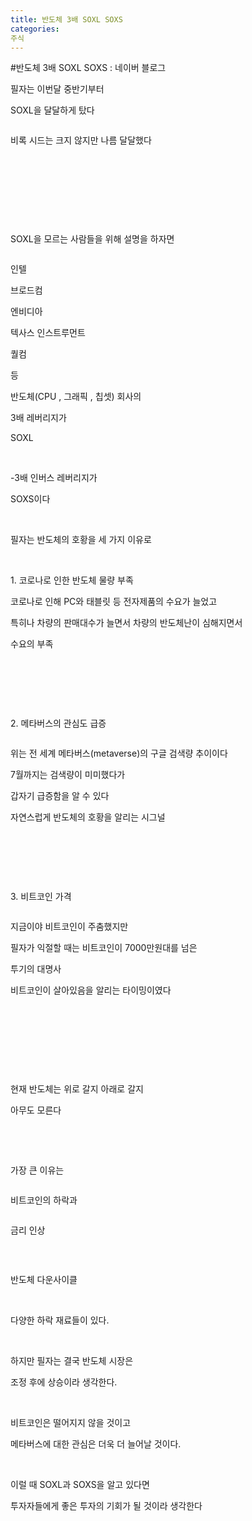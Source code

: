 ```yaml
---
title: 반도체 3배 SOXL SOXS
categories:
주식
---
```

#반도체 3배 SOXL SOXS : 네이버 블로그
<div class="wrap_rabbit pcol2 _param(1) _postViewArea222588601027" id="post-view222588601027">
<!-- Rabbit HTML --><div class="se-viewer se-theme-default" lang="ko-KR">
<!-- SE_DOC_HEADER_END -->
<div class="se-main-container">
<div class="se-component se-text se-l-default" id="SE-10ae4e28-f24e-4719-9cff-b8563bbedd8e">
<div class="se-component-content">
<div class="se-section se-section-text se-l-default">
<div class="se-module se-module-text">
<!-- SE-TEXT { --><p class="se-text-paragraph se-text-paragraph-align-" id="SE-31f76cfb-d19c-4911-ba63-84316d1c29b4" style=""><span class="se-fs- se-ff-" id="SE-1aba3fd6-f1c9-476e-a8d3-f00121d85e71" style="">필자는 이번달 중반기부터</span></p><!-- } SE-TEXT --><!-- SE-TEXT { --><p class="se-text-paragraph se-text-paragraph-align-" id="SE-e91edb74-547b-4217-a052-c7b7b596276d" style=""><span class="se-fs- se-ff-" id="SE-41938fb3-733b-4b36-82a1-11f036fdebdb" style="">SOXL을 달달하게 탔다</span></p><!-- } SE-TEXT -->
</div>
</div>
</div>
</div> <div class="se-component se-image se-l-default" id="SE-accee5fb-0804-4147-b90e-7fa394127e27">
<div class="se-component-content se-component-content-fit">
<div class="se-section se-section-image se-l-default se-section-align-">
<div class="se-module se-module-image" style="">
<a class="se-module-image-link __se_image_link __se_link" data-linkdata='{"id" : "SE-accee5fb-0804-4147-b90e-7fa394127e27", "src" : "https://postfiles.pstatic.net/MjAyMTEyMDZfMTAg/MDAxNjM4ODAyNzQ4MjE3.2gQ26ZgVpGK9Z1jxxUPZCLemX06x6dYNbrH90szEnX8g.Duf-jTZ8EWIj5MgPy_wPiiyNrNcxlDPReywHo_XWM50g.PNG.dls32208/image.png", "originalWidth" : "741", "originalHeight" : "481", "linkUse" : "false", "link" : ""}' data-linktype="img" href="#" onclick="return false;" style="">
<img alt="" class="se-image-resource" data-height="449" data-lazy-src="https://postfiles.pstatic.net/MjAyMTEyMDZfMTAg/MDAxNjM4ODAyNzQ4MjE3.2gQ26ZgVpGK9Z1jxxUPZCLemX06x6dYNbrH90szEnX8g.Duf-jTZ8EWIj5MgPy_wPiiyNrNcxlDPReywHo_XWM50g.PNG.dls32208/image.png?type=w966" data-width="693" src="https://postfiles.pstatic.net/MjAyMTEyMDZfMTAg/MDAxNjM4ODAyNzQ4MjE3.2gQ26ZgVpGK9Z1jxxUPZCLemX06x6dYNbrH90szEnX8g.Duf-jTZ8EWIj5MgPy_wPiiyNrNcxlDPReywHo_XWM50g.PNG.dls32208/image.png?type=w80_blur">
</img></a>
</div>
</div>
</div>
</div>
<div class="se-component se-image se-l-default" id="SE-5ced9513-cd22-4fea-ac56-1969f650e996">
<div class="se-component-content se-component-content-fit">
<div class="se-section se-section-image se-l-default se-section-align-">
<div class="se-module se-module-image" style="">
<a class="se-module-image-link __se_image_link __se_link" data-linkdata='{"id" : "SE-5ced9513-cd22-4fea-ac56-1969f650e996", "src" : "https://postfiles.pstatic.net/MjAyMTEyMDdfMzgg/MDAxNjM4ODAyODIxMTMz.aXJHhahAepCTqMqinEvB0BsS0o0rSdNdXn5kieyaqk0g.n9v7p0b9yJ1KosIV1lIkqh5Yu12NIikKW_nFgWR2H1Ug.PNG.dls32208/image.png", "originalWidth" : "720", "originalHeight" : "1361", "linkUse" : "false", "link" : ""}' data-linktype="img" href="#" onclick="return false;" style="">
<img alt="" class="se-image-resource" data-height="1309" data-lazy-src="https://postfiles.pstatic.net/MjAyMTEyMDdfMzgg/MDAxNjM4ODAyODIxMTMz.aXJHhahAepCTqMqinEvB0BsS0o0rSdNdXn5kieyaqk0g.n9v7p0b9yJ1KosIV1lIkqh5Yu12NIikKW_nFgWR2H1Ug.PNG.dls32208/image.png?type=w966" data-width="693" src="https://postfiles.pstatic.net/MjAyMTEyMDdfMzgg/MDAxNjM4ODAyODIxMTMz.aXJHhahAepCTqMqinEvB0BsS0o0rSdNdXn5kieyaqk0g.n9v7p0b9yJ1KosIV1lIkqh5Yu12NIikKW_nFgWR2H1Ug.PNG.dls32208/image.png?type=w80_blur">
</img></a>
</div>
</div>
</div>
</div>
<div class="se-component se-text se-l-default" id="SE-f2bcf609-ad64-40bb-9e0c-401783ebcc58">
<div class="se-component-content">
<div class="se-section se-section-text se-l-default">
<div class="se-module se-module-text">
<!-- SE-TEXT { --><p class="se-text-paragraph se-text-paragraph-align-" id="SE-2a944187-2d70-4a9d-ae2c-e48d33e2da6a" style=""><span class="se-fs- se-ff-" id="SE-b1a9e4df-8d60-4e78-baee-1a1cbb5cb98d" style="">비록 시드는 크지 않지만 나름 달달했다</span></p><!-- } SE-TEXT --><!-- SE-TEXT { --><p class="se-text-paragraph se-text-paragraph-align-" id="SE-cbdbc5a5-cb60-4a5e-80a5-f178e8a1c54b" style=""><span class="se-fs- se-ff-" id="SE-22aa5c17-66ab-4e8c-a677-43b321e8f8c5" style="">​</span></p><!-- } SE-TEXT --><!-- SE-TEXT { --><p class="se-text-paragraph se-text-paragraph-align-" id="SE-1dee5947-f163-444f-ae19-466456056582" style=""><span class="se-fs- se-ff-" id="SE-52f83bd7-607d-4aa8-8e09-11e83c5c0728" style="">​</span></p><!-- } SE-TEXT --><!-- SE-TEXT { --><p class="se-text-paragraph se-text-paragraph-align-" id="SE-78140372-28b2-41e7-8a70-8075eff40348" style=""><span class="se-fs- se-ff-" id="SE-05854cdd-cb6e-4ca7-8cff-ecbc2905a00c" style="">​</span></p><!-- } SE-TEXT --><!-- SE-TEXT { --><p class="se-text-paragraph se-text-paragraph-align-" id="SE-913b1232-c699-4259-957b-425d611ad745" style=""><span class="se-fs- se-ff-" id="SE-97772254-589e-4656-bf53-4f5436d321b5" style="">​</span></p><!-- } SE-TEXT --><!-- SE-TEXT { --><p class="se-text-paragraph se-text-paragraph-align-" id="SE-42f8c5d2-b6c4-43c5-b42a-f0cef339e699" style=""><span class="se-fs- se-ff-" id="SE-3c55704f-4a8c-4b6e-8f1a-7373a7cbf75d" style="">SOXL을 모르는 사람들을 위해 설명을 하자면</span></p><!-- } SE-TEXT -->
</div>
</div>
</div>
</div> <div class="se-component se-image se-l-default" id="SE-b788b954-f1c0-4876-80f8-f66f169246a3">
<div class="se-component-content se-component-content-normal">
<div class="se-section se-section-image se-l-default se-section-align-" style="max-width:498px;">
<div class="se-module se-module-image" style="">
<a class="se-module-image-link __se_image_link __se_link" data-linkdata='{"id" : "SE-b788b954-f1c0-4876-80f8-f66f169246a3", "src" : "https://postfiles.pstatic.net/MjAyMTEyMDdfOTMg/MDAxNjM4ODAyOTQxNDYz.5yTxt3RilJ_ViThZY5oFR0svyJ2v1OwWnQd1UkCTihog.yLfnzv1HYpJVhShhtUzOQUCUaoFGSNzTOsp1nQe5Fwsg.PNG.dls32208/image.png", "originalWidth" : "498", "originalHeight" : "510", "linkUse" : "false", "link" : ""}' data-linktype="img" href="#" onclick="return false;" style="">
<img alt="" class="se-image-resource" data-height="510" data-lazy-src="https://postfiles.pstatic.net/MjAyMTEyMDdfOTMg/MDAxNjM4ODAyOTQxNDYz.5yTxt3RilJ_ViThZY5oFR0svyJ2v1OwWnQd1UkCTihog.yLfnzv1HYpJVhShhtUzOQUCUaoFGSNzTOsp1nQe5Fwsg.PNG.dls32208/image.png?type=w966" data-width="498" src="https://postfiles.pstatic.net/MjAyMTEyMDdfOTMg/MDAxNjM4ODAyOTQxNDYz.5yTxt3RilJ_ViThZY5oFR0svyJ2v1OwWnQd1UkCTihog.yLfnzv1HYpJVhShhtUzOQUCUaoFGSNzTOsp1nQe5Fwsg.PNG.dls32208/image.png?type=w80_blur">
</img></a>
</div>
</div>
</div>
</div>
<div class="se-component se-text se-l-default" id="SE-1f07c0ae-449c-4bcc-a1ba-4d048a2228f7">
<div class="se-component-content">
<div class="se-section se-section-text se-l-default">
<div class="se-module se-module-text">
<!-- SE-TEXT { --><p class="se-text-paragraph se-text-paragraph-align-" id="SE-54aec139-1ea8-4abd-8819-a8dd83a2e709" style=""><span class="se-fs- se-ff-" id="SE-ea208fd8-66cc-4ab5-a5f9-0e0945f6aab4" style="">인텔</span></p><!-- } SE-TEXT --><!-- SE-TEXT { --><p class="se-text-paragraph se-text-paragraph-align-" id="SE-060df357-2c09-4df5-9504-3e7d4812cec1" style=""><span class="se-fs- se-ff-" id="SE-d45eb2d2-e9e6-4722-b872-70ea653a7f71" style="">브로드컴</span></p><!-- } SE-TEXT --><!-- SE-TEXT { --><p class="se-text-paragraph se-text-paragraph-align-" id="SE-47e7f20f-fd28-4957-b0eb-d57dd353e3c8" style=""><span class="se-fs- se-ff-" id="SE-1eba9ae3-634a-4d68-92bd-d763147f6feb" style="">엔비디아</span></p><!-- } SE-TEXT --><!-- SE-TEXT { --><p class="se-text-paragraph se-text-paragraph-align-" id="SE-a8947912-a04d-458c-894c-96f8aeab21b7" style=""><span class="se-fs- se-ff-" id="SE-e8517770-ca1c-405e-81d9-32b608385822" style="">텍사스 인스트루먼트</span></p><!-- } SE-TEXT --><!-- SE-TEXT { --><p class="se-text-paragraph se-text-paragraph-align-" id="SE-4775547f-b18a-4dad-9ac6-635c7388f5cc" style=""><span class="se-fs- se-ff-" id="SE-458e8f4d-ea7a-49ca-997b-02801c102d66" style="">퀄컴</span></p><!-- } SE-TEXT --><!-- SE-TEXT { --><p class="se-text-paragraph se-text-paragraph-align-" id="SE-ba9038ff-c420-47a9-a425-aed7a71ea16a" style=""><span class="se-fs- se-ff-" id="SE-b3eb8716-e494-492a-a194-3aebda8d6077" style="">등 </span></p><!-- } SE-TEXT --><!-- SE-TEXT { --><p class="se-text-paragraph se-text-paragraph-align-" id="SE-21846cd5-7121-4a33-ba00-595a74db3ed4" style=""><span class="se-fs- se-ff-" id="SE-1ec5e33c-bc26-4c9f-b066-bbfb05dd07bb" style="">반도체(CPU , 그래픽 , 칩셋) 회사의</span></p><!-- } SE-TEXT --><!-- SE-TEXT { --><p class="se-text-paragraph se-text-paragraph-align-" id="SE-c1b1f9f3-af17-4c3e-91dc-21053e87d21c" style=""><span class="se-fs- se-ff-" id="SE-0403b5ff-bd4f-40c5-a3c8-1fff526da4e4" style="">3배 레버리지가</span></p><!-- } SE-TEXT --><!-- SE-TEXT { --><p class="se-text-paragraph se-text-paragraph-align-" id="SE-40c2b965-8140-4a0b-8303-faaedd186872" style=""><span class="se-fs- se-ff-" id="SE-9c9d3ece-12ba-441e-b452-900f7124f07d" style="">SOXL</span></p><!-- } SE-TEXT --><!-- SE-TEXT { --><p class="se-text-paragraph se-text-paragraph-align-" id="SE-8ff40b83-6b11-4036-81ba-c1f7cee8bd72" style=""><span class="se-fs- se-ff-" id="SE-585eee3f-36f4-4953-91a9-1d7f798e4019" style="">​</span></p><!-- } SE-TEXT --><!-- SE-TEXT { --><p class="se-text-paragraph se-text-paragraph-align-" id="SE-8a821227-4a0a-4989-b776-f4a22740cfb1" style=""><span class="se-fs- se-ff-" id="SE-1e7c959a-4706-4520-a766-83e1d5bcc575" style="">-3배 인버스 레버리지가</span></p><!-- } SE-TEXT --><!-- SE-TEXT { --><p class="se-text-paragraph se-text-paragraph-align-" id="SE-ca16ce79-5724-4388-911b-89de355c0cf6" style=""><span class="se-fs- se-ff-" id="SE-051d14b7-9176-4afb-adca-41c70b8eb168" style="">SOXS이다</span></p><!-- } SE-TEXT --><!-- SE-TEXT { --><p class="se-text-paragraph se-text-paragraph-align-" id="SE-d5a8b193-0619-4501-9495-18bcd86ad297" style=""><span class="se-fs- se-ff-" id="SE-687dc23d-abb0-45a4-b8b3-3ae9a03a249c" style="">​</span></p><!-- } SE-TEXT --><!-- SE-TEXT { --><p class="se-text-paragraph se-text-paragraph-align-" id="SE-8515b347-f9e5-4e49-a496-ca04bb3993d1" style=""><span class="se-fs- se-ff-" id="SE-9c2be124-4009-44b6-a55d-4caf7c28fdf3" style="">필자는 반도체의 호황을 세 가지 이유로 </span></p><!-- } SE-TEXT --><!-- SE-TEXT { --><p class="se-text-paragraph se-text-paragraph-align-" id="SE-a0ab7420-060c-4cbe-a51e-5904b6ca83cc" style=""><span class="se-fs- se-ff-" id="SE-74d23ec7-f2da-4995-9215-6c0e157cb0c2" style="">​</span></p><!-- } SE-TEXT --><!-- SE-TEXT { --><p class="se-text-paragraph se-text-paragraph-align-" id="SE-54542191-a576-4f4c-a9fb-538271cc2f5c" style=""><span class="se-fs- se-ff-" id="SE-6b04a048-4124-4a07-80f9-50a000d1732b" style="">1. 코로나로 인한 반도체 물량 부족</span></p><!-- } SE-TEXT --><!-- SE-TEXT { --><p class="se-text-paragraph se-text-paragraph-align-" id="SE-ba9ff91c-53e0-4cee-b392-f4a1220e7258" style=""><span class="se-fs- se-ff-" id="SE-0c9bf4fa-ae04-418a-88ce-53b152ad42a7" style="">코로나로 인해 PC와 태블릿 등 전자제품의 수요가 늘었고</span></p><!-- } SE-TEXT --><!-- SE-TEXT { --><p class="se-text-paragraph se-text-paragraph-align-" id="SE-a3eafbbb-c0e0-471b-ab17-be07ee74ab85" style=""><span class="se-fs- se-ff-" id="SE-a445ca4d-31a0-49c4-95c4-7c0bf435e938" style="">특히나 차량의 판매대수가 늘면서 차량의 반도체난이 심해지면서</span></p><!-- } SE-TEXT --><!-- SE-TEXT { --><p class="se-text-paragraph se-text-paragraph-align-" id="SE-95c7cc08-3340-4f29-8a7a-bb2fc0044b14" style=""><span class="se-fs- se-ff-" id="SE-4007e7b4-2008-4749-9059-34f57eef8f05" style="">수요의 부족</span></p><!-- } SE-TEXT --><!-- SE-TEXT { --><p class="se-text-paragraph se-text-paragraph-align-" id="SE-949356d4-032d-4a78-ab76-895507101100" style=""><span class="se-fs- se-ff-" id="SE-a0bdec9d-39c7-4f89-9f09-0ef01f86c168" style="">​</span></p><!-- } SE-TEXT --><!-- SE-TEXT { --><p class="se-text-paragraph se-text-paragraph-align-" id="SE-596bed15-ffdb-428c-b9e6-5c1104ad554a" style=""><span class="se-fs- se-ff-" id="SE-6f2b292f-1637-403a-91b7-607c6a1a4007" style="">​</span></p><!-- } SE-TEXT --><!-- SE-TEXT { --><p class="se-text-paragraph se-text-paragraph-align-" id="SE-1272114d-06e0-4244-aca4-89a1da561a61" style=""><span class="se-fs- se-ff-" id="SE-57bad7f5-5c4a-44df-bcee-1e737fad0188" style="">​</span></p><!-- } SE-TEXT --><!-- SE-TEXT { --><p class="se-text-paragraph se-text-paragraph-align-" id="SE-2dbcae2b-1e2f-45cf-a136-d52f7bde5250" style=""><span class="se-fs- se-ff-" id="SE-725a5fd2-644a-4cdb-995d-1a91e38bd392" style="">2. 메타버스의 관심도 급증</span></p><!-- } SE-TEXT -->
</div>
</div>
</div>
</div> <div class="se-component se-image se-l-default" id="SE-bd45d0dc-8095-43ac-81c2-9d9a2191be46">
<div class="se-component-content se-component-content-fit">
<div class="se-section se-section-image se-l-default se-section-align-">
<div class="se-module se-module-image" style="">
<a class="se-module-image-link __se_image_link __se_link" data-linkdata='{"id" : "SE-bd45d0dc-8095-43ac-81c2-9d9a2191be46", "src" : "https://postfiles.pstatic.net/MjAyMTEyMDdfODcg/MDAxNjM4ODAzMzMwMTI3.w2vCkd4OVBLunhu2PgNdIMwwc68UXsjVBOIU1SnLsmgg.G2mIDru9_78R86nqLoEO1e0RyN7XKvtWCB5P8fA6PAAg.PNG.dls32208/image.png", "originalWidth" : "1249", "originalHeight" : "661", "linkUse" : "false", "link" : ""}' data-linktype="img" href="#" onclick="return false;" style="">
<img alt="" class="se-image-resource" data-height="366" data-lazy-src="https://postfiles.pstatic.net/MjAyMTEyMDdfODcg/MDAxNjM4ODAzMzMwMTI3.w2vCkd4OVBLunhu2PgNdIMwwc68UXsjVBOIU1SnLsmgg.G2mIDru9_78R86nqLoEO1e0RyN7XKvtWCB5P8fA6PAAg.PNG.dls32208/image.png?type=w966" data-width="693" src="https://postfiles.pstatic.net/MjAyMTEyMDdfODcg/MDAxNjM4ODAzMzMwMTI3.w2vCkd4OVBLunhu2PgNdIMwwc68UXsjVBOIU1SnLsmgg.G2mIDru9_78R86nqLoEO1e0RyN7XKvtWCB5P8fA6PAAg.PNG.dls32208/image.png?type=w80_blur">
</img></a>
</div>
</div>
</div>
</div>
<div class="se-component se-text se-l-default" id="SE-0027bcf6-f2e4-4b96-85d2-81a94d8779d3">
<div class="se-component-content">
<div class="se-section se-section-text se-l-default">
<div class="se-module se-module-text">
<!-- SE-TEXT { --><p class="se-text-paragraph se-text-paragraph-align-" id="SE-50130c64-ba9a-480f-917b-3bad5d6d20e1" style=""><span class="se-fs- se-ff-" id="SE-f61a0839-6928-4593-8523-e1f97ed22ef8" style="">위는 전 세계 메타버스(metaverse)의 구글 검색량 추이이다</span></p><!-- } SE-TEXT --><!-- SE-TEXT { --><p class="se-text-paragraph se-text-paragraph-align-" id="SE-4a7d7f7d-d280-4345-8c2f-f944345edc15" style=""><span class="se-fs- se-ff-" id="SE-3f77b3af-a2c8-4658-a87a-cdec4eae517a" style="">7월까지는 검색량이 미미했다가</span></p><!-- } SE-TEXT --><!-- SE-TEXT { --><p class="se-text-paragraph se-text-paragraph-align-" id="SE-1bca178d-8531-4a1d-bfdc-e847cb9efd59" style=""><span class="se-fs- se-ff-" id="SE-5fee11c4-eb6e-4ab4-9c9c-42711d5663ac" style="">갑자기 급증함을 알 수 있다</span></p><!-- } SE-TEXT --><!-- SE-TEXT { --><p class="se-text-paragraph se-text-paragraph-align-" id="SE-213bec05-14d3-48df-80c2-7fb8b99f3523" style=""><span class="se-fs- se-ff-" id="SE-3b6a7096-edc9-40b0-8ade-0cc4c23d18c4" style="">자연스럽게 반도체의 호황을 알리는 시그널</span></p><!-- } SE-TEXT --><!-- SE-TEXT { --><p class="se-text-paragraph se-text-paragraph-align-" id="SE-f15d4eba-c5e5-456d-9b42-cf8d38a6be21" style=""><span class="se-fs- se-ff-" id="SE-aa6b6dbc-a13f-46f8-bca5-d84b443bff2d" style="">​</span></p><!-- } SE-TEXT --><!-- SE-TEXT { --><p class="se-text-paragraph se-text-paragraph-align-" id="SE-1817d3c8-f7e7-4cc8-861b-cf44240e133c" style=""><span class="se-fs- se-ff-" id="SE-788c6ac7-ac82-41b6-ba0e-02cb563b637d" style="">​</span></p><!-- } SE-TEXT --><!-- SE-TEXT { --><p class="se-text-paragraph se-text-paragraph-align-" id="SE-2184fcc6-fb85-40e2-9811-07dd21db2ae9" style=""><span class="se-fs- se-ff-" id="SE-55eb3885-c325-496f-9377-9f281e3d373f" style="">​</span></p><!-- } SE-TEXT --><!-- SE-TEXT { --><p class="se-text-paragraph se-text-paragraph-align-" id="SE-49c2ae78-c8f5-4125-8529-c8c34a02e62d" style=""><span class="se-fs- se-ff-" id="SE-2091260a-7490-4374-88a8-503a0955f319" style="">3. 비트코인 가격</span></p><!-- } SE-TEXT -->
</div>
</div>
</div>
</div> <div class="se-component se-image se-l-default" id="SE-36f43b07-2847-4ca1-a1c8-1a80b05ae5c7">
<div class="se-component-content se-component-content-fit">
<div class="se-section se-section-image se-l-default se-section-align-">
<div class="se-module se-module-image" style="">
<a class="se-module-image-link __se_image_link __se_link" data-linkdata='{"id" : "SE-36f43b07-2847-4ca1-a1c8-1a80b05ae5c7", "src" : "https://postfiles.pstatic.net/MjAyMTEyMDdfMTM3/MDAxNjM4ODAzNDYyNjY0.zWjqyo8OwwkhNOigcB16rB26UAcyAuZCf6QwI990Fucg.qwNbcfx1CSjPaV0nPVayI6T1qbc7JvCYPJGHQ_a56O4g.PNG.dls32208/image.png", "originalWidth" : "797", "originalHeight" : "501", "linkUse" : "false", "link" : ""}' data-linktype="img" href="#" onclick="return false;" style="">
<img alt="" class="se-image-resource" data-height="435" data-lazy-src="https://postfiles.pstatic.net/MjAyMTEyMDdfMTM3/MDAxNjM4ODAzNDYyNjY0.zWjqyo8OwwkhNOigcB16rB26UAcyAuZCf6QwI990Fucg.qwNbcfx1CSjPaV0nPVayI6T1qbc7JvCYPJGHQ_a56O4g.PNG.dls32208/image.png?type=w966" data-width="693" src="https://postfiles.pstatic.net/MjAyMTEyMDdfMTM3/MDAxNjM4ODAzNDYyNjY0.zWjqyo8OwwkhNOigcB16rB26UAcyAuZCf6QwI990Fucg.qwNbcfx1CSjPaV0nPVayI6T1qbc7JvCYPJGHQ_a56O4g.PNG.dls32208/image.png?type=w80_blur"/>
</a>
</div>
</div>
</div>
</div>
<div class="se-component se-text se-l-default" id="SE-b590b7c5-b897-4572-958f-9f5149fd681b">
<div class="se-component-content">
<div class="se-section se-section-text se-l-default">
<div class="se-module se-module-text">
<!-- SE-TEXT { --><p class="se-text-paragraph se-text-paragraph-align-" id="SE-f2d6fb53-0aab-407b-bc34-ed3db5242a99" style=""><span class="se-fs- se-ff-" id="SE-938960e1-a77f-4529-a32b-d87035c4b45e" style="">지금이야 비트코인이 주춤했지만</span></p><!-- } SE-TEXT --><!-- SE-TEXT { --><p class="se-text-paragraph se-text-paragraph-align-" id="SE-3d80a6e1-ad2e-41f4-b80e-24d631ba9cff" style=""><span class="se-fs- se-ff-" id="SE-54eab502-5e80-42fd-9226-d7c2660c4ca8" style="">필자가 익절할 때는 비트코인이 7000만원대를 넘은 </span></p><!-- } SE-TEXT --><!-- SE-TEXT { --><p class="se-text-paragraph se-text-paragraph-align-" id="SE-9cf86d70-da7a-4e41-8f86-d76069d13330" style=""><span class="se-fs- se-ff-" id="SE-55ef5350-d181-4c33-a53d-8b9eb3a0953b" style="">투기의 대명사</span></p><!-- } SE-TEXT --><!-- SE-TEXT { --><p class="se-text-paragraph se-text-paragraph-align-" id="SE-7d0cad6d-4b8b-46b9-83e7-325c877b2fce" style=""><span class="se-fs- se-ff-" id="SE-8e6e5537-5a19-467c-b03f-c7939498e38c" style="">비트코인이 살아있음을 알리는 타이밍이였다</span></p><!-- } SE-TEXT --><!-- SE-TEXT { --><p class="se-text-paragraph se-text-paragraph-align-" id="SE-3edc1241-497f-4639-80da-f90bda5f4bc3" style=""><span class="se-fs- se-ff-" id="SE-d56da455-e4c9-4533-a5e5-7b9ee80773b5" style="">​</span></p><!-- } SE-TEXT --><!-- SE-TEXT { --><p class="se-text-paragraph se-text-paragraph-align-" id="SE-839e4594-b7b2-4f37-8c7b-be87030d7c4f" style=""><span class="se-fs- se-ff-" id="SE-75576477-3917-4020-ae1a-9b358ce309d0" style="">​</span></p><!-- } SE-TEXT --><!-- SE-TEXT { --><p class="se-text-paragraph se-text-paragraph-align-" id="SE-b66095bb-58c1-4b2d-a009-06665b3d0741" style=""><span class="se-fs- se-ff-" id="SE-2141e93b-692c-4aba-8cb3-9da1706de32e" style="">​</span></p><!-- } SE-TEXT --><!-- SE-TEXT { --><p class="se-text-paragraph se-text-paragraph-align-" id="SE-30f9958e-ade9-4b6e-9b00-4e89bd7209a6" style=""><span class="se-fs- se-ff-" id="SE-5eeb3d9f-47be-42bb-8aa3-d34f8c2329fb" style="">​</span></p><!-- } SE-TEXT --><!-- SE-TEXT { --><p class="se-text-paragraph se-text-paragraph-align-" id="SE-0117dede-43a5-46f8-b565-c46bab375bdf" style=""><span class="se-fs- se-ff-" id="SE-615fb412-eac7-49e5-ac12-ea163f076899" style="">현재 반도체는 위로 갈지 아래로 갈지</span></p><!-- } SE-TEXT --><!-- SE-TEXT { --><p class="se-text-paragraph se-text-paragraph-align-" id="SE-a67f1c98-1655-409f-a52a-53130b6c0ae5" style=""><span class="se-fs- se-ff-" id="SE-d1af5c53-75e3-4e28-9a11-7062df245559" style="">아무도 모른다</span></p><!-- } SE-TEXT --><!-- SE-TEXT { --><p class="se-text-paragraph se-text-paragraph-align-" id="SE-ef96f33d-26b8-4dd2-9048-00d161d09cd8" style=""><span class="se-fs- se-ff-" id="SE-0f9d17ef-9449-4dec-88c8-59ce0f22217b" style="">​</span></p><!-- } SE-TEXT --><!-- SE-TEXT { --><p class="se-text-paragraph se-text-paragraph-align-" id="SE-456dc595-d8aa-4962-b40d-7b1d982d710b" style=""><span class="se-fs- se-ff-" id="SE-8641c2f1-3816-4435-b083-70af31e24ef2" style="">​</span></p><!-- } SE-TEXT --><!-- SE-TEXT { --><p class="se-text-paragraph se-text-paragraph-align-" id="SE-65feaf9c-8980-412f-bc06-5f9f80294527" style=""><span class="se-fs- se-ff-" id="SE-3355c1ed-e863-4f5b-8f6c-8ba4b8dac4a3" style="">가장 큰 이유는</span></p><!-- } SE-TEXT -->
</div>
</div>
</div>
</div> <div class="se-component se-image se-l-default" id="SE-4b124449-20a2-4e0f-a763-9bf2c33501d5">
<div class="se-component-content se-component-content-fit">
<div class="se-section se-section-image se-l-default se-section-align-">
<div class="se-module se-module-image" style="">
<a class="se-module-image-link __se_image_link __se_link" data-linkdata='{"id" : "SE-4b124449-20a2-4e0f-a763-9bf2c33501d5", "src" : "https://postfiles.pstatic.net/MjAyMTEyMDdfODUg/MDAxNjM4ODAzNjEyNjc1.mkjZF8BbHfLvLJjHCO3ed-S4sBaIZC0URES5xpsOQkcg.jI_R_VWvioj-EhGpsO67YxspKda13pwWG6DmN95WD1Eg.PNG.dls32208/image.png", "originalWidth" : "797", "originalHeight" : "412", "linkUse" : "false", "link" : ""}' data-linktype="img" href="#" onclick="return false;" style="">
<img alt="" class="se-image-resource" data-height="358" data-lazy-src="https://postfiles.pstatic.net/MjAyMTEyMDdfODUg/MDAxNjM4ODAzNjEyNjc1.mkjZF8BbHfLvLJjHCO3ed-S4sBaIZC0URES5xpsOQkcg.jI_R_VWvioj-EhGpsO67YxspKda13pwWG6DmN95WD1Eg.PNG.dls32208/image.png?type=w966" data-width="693" src="https://postfiles.pstatic.net/MjAyMTEyMDdfODUg/MDAxNjM4ODAzNjEyNjc1.mkjZF8BbHfLvLJjHCO3ed-S4sBaIZC0URES5xpsOQkcg.jI_R_VWvioj-EhGpsO67YxspKda13pwWG6DmN95WD1Eg.PNG.dls32208/image.png?type=w80_blur"/>
</a>
</div>
</div>
</div>
</div>
<div class="se-component se-text se-l-default" id="SE-f030cbbc-5d39-41c8-873a-156ebbcb0312">
<div class="se-component-content">
<div class="se-section se-section-text se-l-default">
<div class="se-module se-module-text">
<!-- SE-TEXT { --><p class="se-text-paragraph se-text-paragraph-align-" id="SE-a5eb7955-6196-45ae-9917-63a0c0c54cf6" style=""><span class="se-fs- se-ff-" id="SE-50045988-0fef-4d24-8be8-36afd9a1d497" style="">비트코인의 하락과</span></p><!-- } SE-TEXT -->
</div>
</div>
</div>
</div> <div class="se-component se-image se-l-default" id="SE-09515d44-778e-40c3-8112-9d8e98a42ec2">
<div class="se-component-content se-component-content-fit">
<div class="se-section se-section-image se-l-default se-section-align-">
<div class="se-module se-module-image" style="">
<a class="se-module-image-link __se_image_link __se_link" data-linkdata='{"id" : "SE-09515d44-778e-40c3-8112-9d8e98a42ec2", "src" : "https://postfiles.pstatic.net/MjAyMTEyMDdfNDMg/MDAxNjM4ODAzOTIxOTI2.WnuY-DdxAAX17Eq5bR1woBj3psdMV_4AVmCqOHWw5ZAg.ti2PszRL13nNiZ1_G5qA31Q1bJr1i_VPyvrbw-mmuAwg.PNG.dls32208/image.png", "originalWidth" : "988", "originalHeight" : "679", "linkUse" : "false", "link" : ""}' data-linktype="img" href="#" onclick="return false;" style="">
<img alt="" class="se-image-resource" data-height="476" data-lazy-src="https://postfiles.pstatic.net/MjAyMTEyMDdfNDMg/MDAxNjM4ODAzOTIxOTI2.WnuY-DdxAAX17Eq5bR1woBj3psdMV_4AVmCqOHWw5ZAg.ti2PszRL13nNiZ1_G5qA31Q1bJr1i_VPyvrbw-mmuAwg.PNG.dls32208/image.png?type=w966" data-width="693" src="https://postfiles.pstatic.net/MjAyMTEyMDdfNDMg/MDAxNjM4ODAzOTIxOTI2.WnuY-DdxAAX17Eq5bR1woBj3psdMV_4AVmCqOHWw5ZAg.ti2PszRL13nNiZ1_G5qA31Q1bJr1i_VPyvrbw-mmuAwg.PNG.dls32208/image.png?type=w80_blur"/>
</a>
</div>
</div>
</div>
</div>
<div class="se-component se-text se-l-default" id="SE-b397dccc-608d-4d45-8d0d-d6f55aee87c9">
<div class="se-component-content">
<div class="se-section se-section-text se-l-default">
<div class="se-module se-module-text">
<!-- SE-TEXT { --><p class="se-text-paragraph se-text-paragraph-align-" id="SE-bbc0ae31-4470-42d9-802b-51c04874258f" style=""><span class="se-fs- se-ff-" id="SE-41ed94e4-918d-404b-b9a9-ea5e9744e2d2" style="">금리 인상</span></p><!-- } SE-TEXT --><!-- SE-TEXT { --><p class="se-text-paragraph se-text-paragraph-align-" id="SE-ff5b05f3-3f98-4227-9876-74790b292bd2" style=""><span class="se-fs- se-ff-" id="SE-e7451cb0-5f0d-441d-92f2-ea69f650fb63" style="">​</span></p><!-- } SE-TEXT -->
</div>
</div>
</div>
</div> <div class="se-component se-image se-l-default" id="SE-fa72d6e1-4401-4acd-90c0-af4cb146ba90">
<div class="se-component-content se-component-content-fit">
<div class="se-section se-section-image se-l-default se-section-align-">
<div class="se-module se-module-image" style="">
<a class="se-module-image-link __se_image_link __se_link" data-linkdata='{"id" : "SE-fa72d6e1-4401-4acd-90c0-af4cb146ba90", "src" : "https://postfiles.pstatic.net/MjAyMTEyMDdfMjc4/MDAxNjM4ODA0MDE2MTUy.r7_AmNDRu1zgAN8kaS5xTaiTcit1Y0HMDeMPy3vR4mgg.0RNHfd7YgVH3S-7Pk5rOGCU2dHCa2pZqg3ko58UoEH4g.PNG.dls32208/image.png", "originalWidth" : "771", "originalHeight" : "555", "linkUse" : "false", "link" : ""}' data-linktype="img" href="#" onclick="return false;" style="">
<img alt="" class="se-image-resource" data-height="498" data-lazy-src="https://postfiles.pstatic.net/MjAyMTEyMDdfMjc4/MDAxNjM4ODA0MDE2MTUy.r7_AmNDRu1zgAN8kaS5xTaiTcit1Y0HMDeMPy3vR4mgg.0RNHfd7YgVH3S-7Pk5rOGCU2dHCa2pZqg3ko58UoEH4g.PNG.dls32208/image.png?type=w966" data-width="693" src="https://postfiles.pstatic.net/MjAyMTEyMDdfMjc4/MDAxNjM4ODA0MDE2MTUy.r7_AmNDRu1zgAN8kaS5xTaiTcit1Y0HMDeMPy3vR4mgg.0RNHfd7YgVH3S-7Pk5rOGCU2dHCa2pZqg3ko58UoEH4g.PNG.dls32208/image.png?type=w80_blur"/>
</a>
</div>
</div>
</div>
</div>
<div class="se-component se-text se-l-default" id="SE-01b219fc-4fd1-48b8-9027-f5c78add62f2">
<div class="se-component-content">
<div class="se-section se-section-text se-l-default">
<div class="se-module se-module-text">
<!-- SE-TEXT { --><p class="se-text-paragraph se-text-paragraph-align-" id="SE-7de7274c-4e00-4f67-a469-5733c9fc24a3" style=""><span class="se-fs- se-ff-" id="SE-ebf1ff5c-0c93-4242-b368-12b13ee575a5" style="">반도체 다운사이클 </span></p><!-- } SE-TEXT --><!-- SE-TEXT { --><p class="se-text-paragraph se-text-paragraph-align-" id="SE-ed6a8cee-9964-4399-85de-a905f8d262a7" style=""><span class="se-fs- se-ff-" id="SE-f7196495-757a-4530-b5b8-4275665dede3" style="">​</span></p><!-- } SE-TEXT --><!-- SE-TEXT { --><p class="se-text-paragraph se-text-paragraph-align-" id="SE-05721cf4-8a21-47c3-be80-c2795e7d4ade" style=""><span class="se-fs- se-ff-" id="SE-f7884878-5dc0-4926-ac0c-1cfa34902faf" style="">다양한 하락 재료들이 있다.</span></p><!-- } SE-TEXT --><!-- SE-TEXT { --><p class="se-text-paragraph se-text-paragraph-align-" id="SE-375b984a-3d9a-42b8-84c8-00df414e6e7a" style=""><span class="se-fs- se-ff-" id="SE-54b203c0-e027-4e65-8afa-e818215bb3c7" style="">​</span></p><!-- } SE-TEXT --><!-- SE-TEXT { --><p class="se-text-paragraph se-text-paragraph-align-" id="SE-3108b143-9658-4edc-8334-b1aa88516404" style=""><span class="se-fs- se-ff-" id="SE-5328eb90-7dd2-4954-a2a9-952e08c88e2e" style="">하지만 필자는 결국 반도체 시장은</span></p><!-- } SE-TEXT --><!-- SE-TEXT { --><p class="se-text-paragraph se-text-paragraph-align-" id="SE-b80d616d-e201-4aab-8748-14fe13b43b1a" style=""><span class="se-fs- se-ff-" id="SE-8dd7e5d0-2c6b-43b6-a904-875852d01252" style="">조정 후에 상승이라 생각한다.</span></p><!-- } SE-TEXT --><!-- SE-TEXT { --><p class="se-text-paragraph se-text-paragraph-align-" id="SE-cc4e7533-32d4-4615-aa51-e0675b8edd7a" style=""><span class="se-fs- se-ff-" id="SE-e3680d67-7cda-42c4-a1f0-2f5ba3b19e71" style="">​</span></p><!-- } SE-TEXT --><!-- SE-TEXT { --><p class="se-text-paragraph se-text-paragraph-align-" id="SE-6c58f68f-7bf8-449b-871e-f99614f651cd" style=""><span class="se-fs- se-ff-" id="SE-da7199e3-7ba3-4adf-9ca6-384e7508927a" style="">비트코인은 떨어지지 않을 것이고</span></p><!-- } SE-TEXT --><!-- SE-TEXT { --><p class="se-text-paragraph se-text-paragraph-align-" id="SE-202e5ce3-cba2-490d-b8e1-aa9a559a2c18" style=""><span class="se-fs- se-ff-" id="SE-01675c79-7eb8-4b35-9553-21069329d784" style="">메타버스에 대한 관심은 더욱 더 늘어날 것이다.</span></p><!-- } SE-TEXT --><!-- SE-TEXT { --><p class="se-text-paragraph se-text-paragraph-align-" id="SE-f43fdd51-702f-4b98-8a23-6a1c831d36e7" style=""><span class="se-fs- se-ff-" id="SE-48b14826-cb97-41f3-93ee-7399171a753f" style="">​</span></p><!-- } SE-TEXT --><!-- SE-TEXT { --><p class="se-text-paragraph se-text-paragraph-align-" id="SE-49e6c81e-7880-4ce5-ab23-62b93d78728b" style=""><span class="se-fs- se-ff-" id="SE-26d5e53d-35e2-48f6-a1f3-f82f13a3a0f1" style="">이럴 때 SOXL과 SOXS을 알고 있다면</span></p><!-- } SE-TEXT --><!-- SE-TEXT { --><p class="se-text-paragraph se-text-paragraph-align-" id="SE-a43aabbd-20a2-4cfd-a970-dd1834358885" style=""><span class="se-fs- se-ff-" id="SE-51112502-161f-4065-9a70-1e6c1bc98fd1" style="">투자자들에게 좋은 투자의 기회가 될 것이라 생각한다</span></p><!-- } SE-TEXT --><!-- SE-TEXT { --><p class="se-text-paragraph se-text-paragraph-align-" id="SE-2e71fb49-aee9-4a68-aa7c-cedbfcfd4ceb" style=""><span class="se-fs- se-ff-" id="SE-36e88514-0e5b-4307-a0b7-1debe74f1149" style="">​</span></p><!-- } SE-TEXT -->
</div>
</div>
</div>
</div> </div>
</div>
</div>